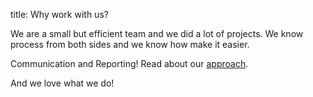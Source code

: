 title: Why work with us?

We are a small but efficient team and we did a lot of projects. We know process from both sides and  we know how make it easier.

Communication and Reporting! Read about our [approach](/page/approach/).

And we love what we do!
